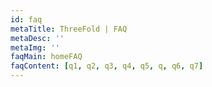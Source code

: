 ```yaml
---
id: faq
metaTitle: ThreeFold | FAQ
metaDesc: ''
metaImg: '' 
faqMain: homeFAQ
faqContent: [q1, q2, q3, q4, q5, q, q6, q7]
---
```


